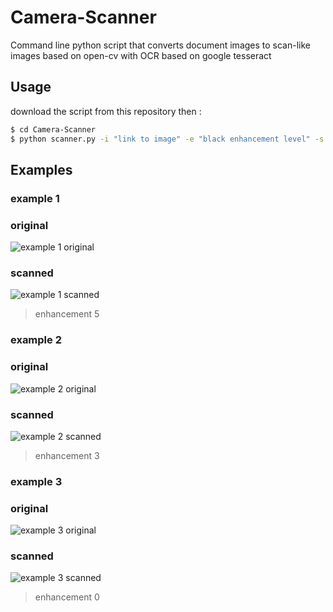 # Camera-Scanner
Command line python script that converts document images to scan-like images based on open-cv with OCR based on google tesseract

## Usage
download the script from this repository then :
```sh
$ cd Camera-Scanner
$ python scanner.py -i "link to image" -e "black enhancement level" -s "link to save output"
```
## Examples
### example 1
### original
![example 1 original](https://i.ibb.co/7nQ7hDH/test-Image1.jpg)
### scanned
![example 1 scanned](https://i.ibb.co/KFX4TF4/output.jpg)
>enhancement 5

### example 2
### original
![example 2 original](https://i.ibb.co/qjXwTsT/test-Image2.jpg)
### scanned
![example 2 scanned](https://i.ibb.co/4FD3Bs4/output2.jpg)
>enhancement 3

### example 3
### original
![example 3 original](https://i.ibb.co/9t5CBdj/test-Image3.png)
### scanned
![example 3 scanned](https://i.ibb.co/Bt4Pqk0/output4.jpg)
> enhancement 0